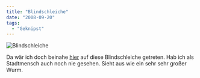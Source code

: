```yaml
---
title: "Blindschleiche"
date: "2008-09-20"
tags:
  - "Geknipst"
---
```


![Blindschleiche](/img/codecandies/dsc00200.jpg)

Da wär ich doch beinahe [hier](http://tinyusrl.com/53bktd) auf diese Blindschleiche getreten. Hab ich als Stadtmensch auch noch nie gesehen. Sieht aus wie ein sehr sehr großer Wurm.
